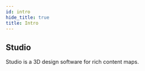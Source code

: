 ```yaml
---
id: intro
hide_title: true
title: Intro
---
```


## Studio

Studio is a 3D design software for rich content maps.

